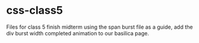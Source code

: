 # css-class5

Files for class 5
finish midterm
using the span burst file as a guide, add the div burst width completed animation to our basilica page.
